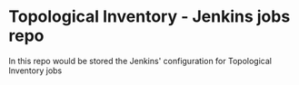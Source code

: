 Topological Inventory - Jenkins jobs repo
==========================================

In this repo would be stored the Jenkins' 
configuration for Topological Inventory jobs